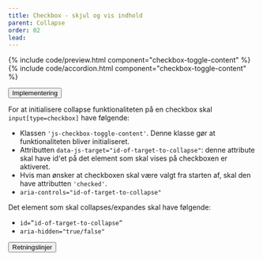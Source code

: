 ```yaml
---
title: Checkbox - skjul og vis indhold
parent: Collapse
order: 02
lead: 
---
```


{% include code/preview.html component="checkbox-toggle-content" %}
{% include code/accordion.html component="checkbox-toggle-content" %}
<div class="accordion-bordered">
  <button class="button-unstyled accordion-button"
      aria-expanded="true" aria-controls="checkbox-toggle-content-tech">
    Implementering
  </button>
  <div id="checkbox-toggle-content-tech" aria-hidden="false" class="accordion-content">
    <p>For at initialisere collapse funktionaliteten på en checkbox skal <code>input[type=checkbox]</code> have følgende:</p>
    <ul>
      <li>Klassen <code>'js-checkbox-toggle-content'</code>. Denne klasse gør at funktionaliteten bliver initialiseret. </li>
      <li>Attributten <code>data-js-target="id-of-target-to-collapse"</code>: denne attribute skal have id'et på det element som skal vises på checkboxen er aktiveret. </li>
      <li>Hvis man ønsker at checkboxen skal være valgt fra starten af, skal den have attributten <code>'checked'</code>.</li>
      <li><code>aria-controls="id-of-target-to-collapse" </code></li>
    </ul>
    <p>Det element som skal collapses/expandes skal have følgende:</p>
    <ul>
      <li><code>id=”id-of-target-to-collapse”</code></li>
      <li><code>aria-hidden="true/false"</code></li>
    </ul>   
  </div>
</div>
<div class="accordion-bordered accordion-docs">
  <button class="button-unstyled accordion-button"
      aria-expanded="true" aria-controls="checkbox-toggle-content-docs">
    Retningslinjer
  </button>
  <div id="checkbox-toggle-content-docs" class="accordion-content">
    
  </div>
</div>